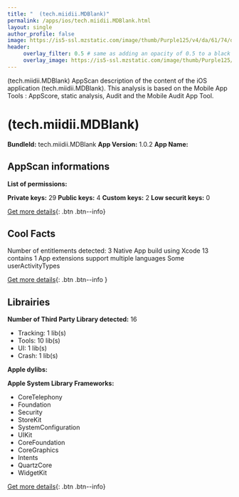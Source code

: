 ```yaml
---
title: "  (tech.miidii.MDBlank)"
permalink: /apps/ios/tech.miidii.MDBlank.html
layout: single
author_profile: false
image: https://is5-ssl.mzstatic.com/image/thumb/Purple125/v4/da/61/74/da6174ad-7631-7aeb-517b-ac07ec1b9efb/AppIcon-0-1x_U007emarketing-0-7-0-85-220.png/512x512bb.jpg
header: 
     overlay_filter: 0.5 # same as adding an opacity of 0.5 to a black background
     overlay_image: https://is5-ssl.mzstatic.com/image/thumb/Purple125/v4/da/61/74/da6174ad-7631-7aeb-517b-ac07ec1b9efb/AppIcon-0-1x_U007emarketing-0-7-0-85-220.png/512x512bb.jpg
---
```

  (tech.miidii.MDBlank) AppScan description of the content of the iOS application   (tech.miidii.MDBlank). This analysis is based on the Mobile App Tools : AppScore, static analysis, Audit and the Mobile Audit App Tool.

#   (tech.miidii.MDBlank)

**BundleId:** tech.miidii.MDBlank
**App Version:** 1.0.2
**App Name:**  


## AppScan informations 

**List of permissions:** 
  
  
**Private keys:** 29
**Public keys:** 4
**Custom keys:** 2
**Low securit keys:** 0
  
[Get more details](/pricing.html){: .btn .btn--info}

## Cool Facts

Number of entitlements detected: 3
Native App
build using Xcode 13
contains 1 App extensions
support multiple languages
Some userActivityTypes
  
[Get more details](/pricing.html){: .btn .btn--info }

## Librairies 
**Number of Third Party Library detected:** 16
- Tracking: 1 lib(s)
- Tools: 10 lib(s)
- UI: 1 lib(s)
- Crash: 1 lib(s)


**Apple dylibs:**


**Apple System Library Frameworks:**
- CoreTelephony
- Foundation
- Security
- StoreKit
- SystemConfiguration
- UIKit
- CoreFoundation
- CoreGraphics
- Intents
- QuartzCore
- WidgetKit


  
[Get more details](/pricing.html){: .btn .btn--info}

